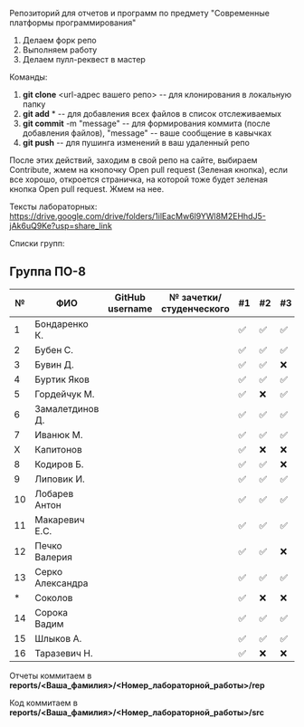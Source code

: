 Репозиторий для отчетов и программ по предмету "Современные платформы программирования"

1. Делаем форк репо
1. Выполняем работу
1. Делаем пулл-реквест в мастер

Команды:
1. **git clone** <url-адрес вашего репо> -- для клонирования в локальную папку
1. **git add** * -- для добавления всех файлов в список отслеживаемых
1. **git commit** -m "message" -- для формирования коммита (после добавления файлов), "message" -- ваше сообщение в кавычках
1. **git push** -- для пушинга изменений в ваш удаленный репо

После этих действий, заходим в свой репо на сайте, выбираем Contribute, жмем на кнопочку Open pull request (Зеленая кнопка), если все хорошо, откроется страничка, на которой тоже будет зеленая кнопка Open pull request. Жмем на нее.

Тексты лабораторных: https://drive.google.com/drive/folders/1ilEacMw6l9YWl8M2EHhdJ5-jAk6uQ9Ke?usp=share_link

Списки групп:

## Группа ПО-8

|№|ФИО|GitHub username|№ зачетки/студенческого|#1|#2|#3|#4|#5|#6|#7|
|---|---|---|---|---|---|---|---|---|---|---|
|1|Бондаренко К.|||✅|✅|✅|✅|✅|✅|✅|:x:|
|2|Бубен С.|||✅|✅|✅|✅|:x:|:x:|:x:|:x:|
|3|Бувин Д.|||✅|✅|:x:|:x:|:x:|:x:|:x:|:x:|
|4|Буртик Яков|||✅|✅|✅|✅|:x:|:x:|:x:|
|5|Гордейчук М.|||✅|:x:|✅|:x:|:x:|:x:|:x:|
|6|Замалетдинов Д.|||✅|✅|✅|✅|✅|✅|✅|
|7|Иванюк М.|||✅|✅|✅|✅|✅|✅|✅|:x:|
|X|Капитонов|||✅|:x:|:x:|:x:|:x:|:x:|:x:|:x:|
|8|Кодиров Б.|||✅|✅|:x:|✅|:x:|:x:|:x:|:x:|
|9|Липовик И.|||✅|✅|✅|✅|✅|:x:|✅|:x:|
|10|Лобарев Антон|||✅|✅|✅|:x:|:x:|:x:|✅|
|11|Макаревич Е.C.|||✅|✅|✅|✅|:x:|:x:|:x:|
|12|Печко Валерия|||✅|✅|:x:|:x:|:x:|:x:|:x:|
|13|Серко Александра|||✅|✅|✅|✅|✅|✅|✅|✅|
|*|Соколов|||✅|:x:|:x:|:x:|:x:|:x:|:x:|
|14|Сорока Вадим|||✅|✅|✅|:x:|:x:|:x:|:x:|:x:|
|15|Шлыков А.|||✅|✅|✅|:x:|:x:|:x:|✅|
|16|Таразевич Н.|||✅|:x:|:x:|:x:|:x:|:x:|:x:|

Отчеты коммитаем в **reports/<Ваша_фамилия>/<Номер_лабораторной_работы>/rep**

Код коммитаем в **reports/<Ваша_фамилия>/<Номер_лабораторной_работы>/src**
